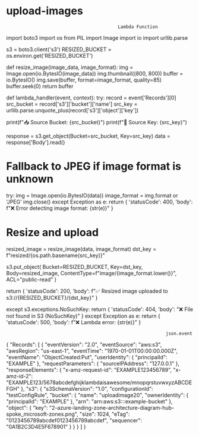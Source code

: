 # upload-images


                                              Lambda Function

import boto3
import os
from PIL import Image
import io
import urllib.parse

s3 = boto3.client('s3')
RESIZED_BUCKET = os.environ.get('RESIZED_BUCKET')

def resize_image(image_data, image_format):
img = Image.open(io.BytesIO(image_data))
img.thumbnail((800, 800))
buffer = io.BytesIO()
img.save(buffer, format=image_format, quality=85)
buffer.seek(0)
return buffer

def lambda_handler(event, context):
try:
record = event['Records'][0]
src_bucket = record['s3']['bucket']['name']
src_key = urllib.parse.unquote_plus(record['s3']['object']['key'])

print(f"📥 Source Bucket: {src_bucket}")
print(f"📂 Source Key: {src_key}")

response = s3.get_object(Bucket=src_bucket, Key=src_key)
data = response['Body'].read()

# Fallback to JPEG if image format is unknown
try:
img = Image.open(io.BytesIO(data))
image_format = img.format or 'JPEG'
img.close()
except Exception as e:
return {
'statusCode': 400,
'body': f"❌ Error detecting image format: {str(e)}"
}

# Resize and upload
resized_image = resize_image(data, image_format)
dst_key = f"resized/{os.path.basename(src_key)}"

s3.put_object(
Bucket=RESIZED_BUCKET,
Key=dst_key,
Body=resized_image,
ContentType=f"image/{image_format.lower()}",
ACL="public-read"
)

return {
'statusCode': 200,
'body': f"✅ Resized image uploaded to s3://{RESIZED_BUCKET}/{dst_key}"
}

except s3.exceptions.NoSuchKey:
return {
'statusCode': 404,
'body': "❌ File not found in S3 (NoSuchKey)"
}
except Exception as e:
return {
'statusCode': 500,
'body': f"❌ Lambda error: {str(e)}"
}



                                                                json.event


{
  "Records": [
    {
      "eventVersion": "2.0",
      "eventSource": "aws:s3",
      "awsRegion": "us-east-1",
      "eventTime": "1970-01-01T00:00:00.000Z",
      "eventName": "ObjectCreated:Put",
      "userIdentity": {
        "principalId": "EXAMPLE"
      },
      "requestParameters": {
        "sourceIPAddress": "127.0.0.1"
      },
      "responseElements": {
        "x-amz-request-id": "EXAMPLE123456789",
        "x-amz-id-2": "EXAMPLE123/5678abcdefghijklambdaisawesome/mnopqrstuvwxyzABCDEFGH"
      },
      "s3": {
        "s3SchemaVersion": "1.0",
        "configurationId": "testConfigRule",
        "bucket": {
          "name": "uploadimage20",
          "ownerIdentity": {
            "principalId": "EXAMPLE"
          },
          "arn": "arn:aws:s3:::example-bucket"
        },
        "object": {
          "key": "2-azure-landing-zone-architecture-diagram-hub-spoke_microsoft-zones.png",
          "size": 1024,
          "eTag": "0123456789abcdef0123456789abcdef",
          "sequencer": "0A1B2C3D4E5F678901"
        }
      }
    }
  ]
}